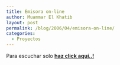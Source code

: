 ```yaml
---
title: Emisora on-line
author: Muammar El Khatib
layout: post
permalink: /blog/2006/04/emisora-on-line/
categories:
  - Proyectos
---
```

  
Para escuchar solo **[haz click aquí..!][1]**

 [1]: http://www.amaneciendo.net/musica/amaneciendo.m3u "amaneciendo.net Radio"